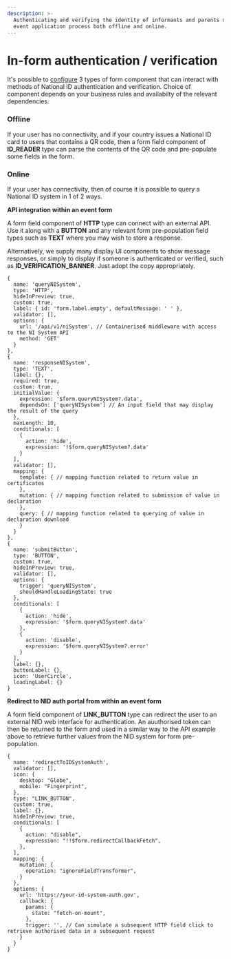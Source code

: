 ```yaml
---
description: >-
  Authenticating and verifying the identity of informants and parents during the
  event application process both offline and online.
---
```


# In-form authentication / verification

It's possible to [configure](../../../setup/3.-installation/3.2-set-up-your-own-country-configuration/3.2.7-configure-declaration-forms/) 3 types of form component that can interact with methods of National ID authentication and verification. Choice of component depends on your business rules and availabilty of the relevant dependencies.

### Offline

If your user has no connectivity, and if your country issues a National ID card to users that contains a QR code, then a form field component of **ID\_READER** type can parse the contents of the QR code and pre-populate some fields in the form.



### Online

If your user has connectivity, then of course it is possible to query a National ID system in 1 of 2 ways.

**API integration within an event form**

A form field component of **HTTP** type can connect with an external API. Use it along with a **BUTTON** and any relevant form pre-population field types such as **TEXT** where you may wish to store a response.&#x20;

Alternatively, we supply many display UI components to show message responses, or simply to display if someone is authenticated or verified, such as **ID\_VERIFICATION\_BANNER**.  Just adopt the copy appropriately.

```
{
  name: 'queryNISystem',
  type: 'HTTP',
  hideInPreview: true,
  custom: true,
  label: { id: 'form.label.empty', defaultMessage: ' ' },
  validator: [],
  options: {
    url: '/api/v1/niSystem', // Containerised middleware with access to the NI System API
    method: 'GET'
  }
},
{
  name: 'responseNISystem',
  type: 'TEXT',
  label: {},
  required: true,
  custom: true,
  initialValue: {
    expression: '$form.queryNISystem?.data',
    dependsOn: ['queryNISystem'] // An input field that may display the result of the query
  },
  maxLength: 10,
  conditionals: [
    {
      action: 'hide',
      expression: '!$form.queryNISystem?.data'
    }
  ],
  validator: [],
  mapping: {
    template: { // mapping function related to return value in certificates
    },
    mutation: { // mapping function related to submission of value in declaration
    },
    query: { // mapping function related to querying of value in declaration download
    }
  }
},
{
  name: 'submitButton',
  type: 'BUTTON',
  custom: true,
  hideInPreview: true,
  validator: [],
  options: {
    trigger: 'queryNISystem',
    shouldHandleLoadingState: true
  },
  conditionals: [
    {
      action: 'hide',
      expression: '$form.queryNISystem?.data'
    },
    {
      action: 'disable',
      expression: '$form.queryNISystem?.error'
    }
  ],
  label: {},
  buttonLabel: {},
  icon: 'UserCircle',
  loadingLabel: {}
}
```



**Redirect to NID auth portal from within an event form**

A form field component of **LINK\_BUTTON** type can redirect the user to an external NID web interface for authentication.  An auuthorised token can then be returned to the form and used in a similar way to the API example above to retrieve further values from the NID system for form pre-population.

```
{
  name: 'redirectToIDSystemAuth',
  validator: [],
  icon: {
    desktop: "Globe",
    mobile: "Fingerprint",
  },
  type: "LINK_BUTTON",
  custom: true,
  label: {},
  hideInPreview: true,
  conditionals: [
    {
      action: "disable",
      expression: "!!$form.redirectCallbackFetch",
    },
  ],
  mapping: {
    mutation: {
      operation: "ignoreFieldTransformer",
    }
  },
  options: {
    url: 'https://your-id-system-auth.gov',
    callback: {
      params: {
        state: "fetch-on-mount",
      },
      trigger: '', // Can simulate a subsequent HTTP field click to retrieve authorised data in a subsequent request
    }
  }
}
```
